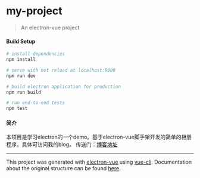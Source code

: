 # my-project

> An electron-vue project

#### Build Setup

``` bash
# install dependencies
npm install

# serve with hot reload at localhost:9080
npm run dev

# build electron application for production
npm run build

# run end-to-end tests
npm test


```

#### 简介
本项目是学习electron的一个demo。基于electron-vue脚手架开发的简单的相册程序。具体可访问我的blog。
传送门：[博客地址](http://pingshao.wang:8080/)

---

This project was generated with [electron-vue](https://github.com/SimulatedGREG/electron-vue) using [vue-cli](https://github.com/vuejs/vue-cli). Documentation about the original structure can be found [here](https://simulatedgreg.gitbooks.io/electron-vue/content/index.html).
